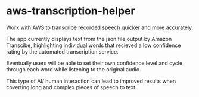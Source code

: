 # aws-transcription-helper
Work with AWS to transcribe recorded speech quicker and more accurately.

The app currently displays text from the json file output by Amazon Transcibe, highlighting individual words that recieved a low confidence rating by the automated transcription service.

Eventually users will be able to set their own confidence level and cycle through each word while listening to the original audio.

This type of AI/ human interaction can lead to improved results when coverting long and complex pieces of speech to text.
